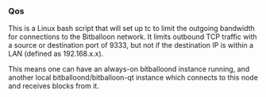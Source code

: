 ### Qos ###

This is a Linux bash script that will set up tc to limit the outgoing bandwidth for connections to the Bitballoon network. It limits outbound TCP traffic with a source or destination port of 9333, but not if the destination IP is within a LAN (defined as 192.168.x.x).

This means one can have an always-on bitballoond instance running, and another local bitballoond/bitballoon-qt instance which connects to this node and receives blocks from it.
